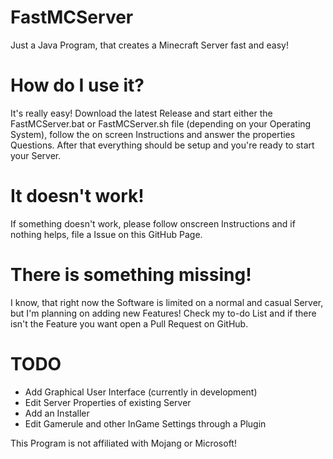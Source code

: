 # FastMCServer
Just a Java Program, that creates a Minecraft Server fast and easy!

# How do I use it?
It's really easy!
Download the latest Release and start either the FastMCServer.bat or FastMCServer.sh file (depending on your Operating System), follow the on screen Instructions and answer the properties Questions.
After that everything should be setup and you're ready to start your Server.

# It doesn't work!
If something doesn't work, please follow onscreen Instructions and if nothing helps, file a Issue on this GitHub Page.

# There is something missing!
I know, that right now the Software is limited on a normal and casual Server, but I'm planning on adding new Features!
Check my to-do List and if there isn't the Feature you want open a Pull Request on GitHub.

# TODO
+ Add Graphical User Interface (currently in development)
+ Edit Server Properties of existing Server
+ Add an Installer
+ Edit Gamerule and other InGame Settings through a Plugin

This Program is not affiliated with Mojang or Microsoft!
